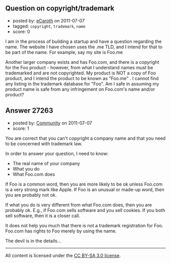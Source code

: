 ## Question on copyright/trademark

- posted by: [eCaroth](https://stackexchange.com/users/-1/11820-ecaroth) on 2011-07-07
- tagged: `copyright`, `trademark`, `name`
- score: 0

I am in the process of building a startup and have a question regarding the name. The website I have chosen uses the .me TLD, and I intend for that to be part of the name. For example, say my site is Foo.me

Another larger company exists and has Foo.com, and there is a copyright for the Foo product - however, from what I understand names must be trademarked and are not copyrighted. My product is NOT a copy of Foo product, and I intend the product to be known as "Foo.me" . I cannot find any listing in the trademark database for "Foo". Am I safe in assuming my product name is safe from any infringement on Foo.com's name and/or product?


## Answer 27263

- posted by: [Community](https://stackexchange.com/users/-1/-1-community) on 2011-07-07
- score: 1

You are correct that you can't copyright a company name and that you need to be concerned with trademark law.

In order to answer your question, I need to know:

 - The real name of your company
 - What you do
 - What Foo.com does

If Foo is a common word, then you are more likely to be ok unless Foo.com is a very strong mark like Apple.  If Foo is an unusual or made-up word, then you are probably not ok.

If what you do is very different from what Foo.com does, then you are probably ok.  E.g., if Foo.com sells software and you sell cookies.  If you both sell software, then it is a closer call.

It does not help you much that there is not a trademark registration for Foo.  Foo.com has rights to Foo merely by using the name.

The devil is in the details...



---

All content is licensed under the [CC BY-SA 3.0 license](https://creativecommons.org/licenses/by-sa/3.0/).
